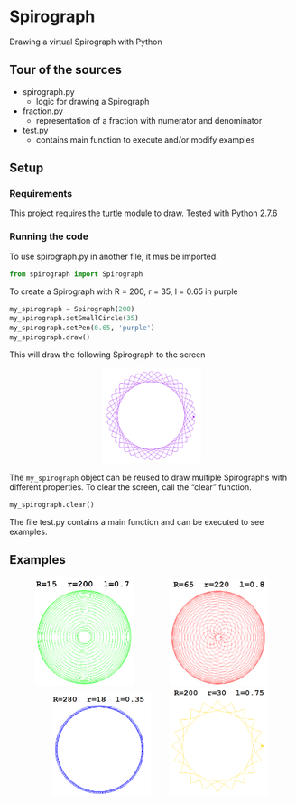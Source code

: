 # Spirograph
Drawing a virtual Spirograph with Python

## Tour of the sources
* spirograph.py
  * logic for drawing a Spirograph
* fraction.py
  * representation of a fraction with numerator and denominator
* test.py
  * contains main function to execute and/or modify examples
  
## Setup
### Requirements
This project requires the [turtle](https://docs.python.org/3/library/turtle.html) module to draw.
Tested with Python 2.7.6
### Running the code
To use spirograph.py in another file, it mus be imported.
```python
from spirograph import Spirograph
```

To create a Spirograph with R = 200, r = 35, l = 0.65 in purple
```python
my_spirograph = Spirograph(200)
my_spirograph.setSmallCircle(35)
my_spirograph.setPen(0.65, 'purple')
my_spirograph.draw()
```

This will draw the following Spirograph to the screen
<p align="center">
	<img src="doc/img/spirograph0.png" alt="spirograph0" width="175">
</p>

The `my_spirograph` object can be reused to draw multiple Spirographs with different properties.
To clear the screen, call the “clear” function.

```python
my_spirograph.clear()
```

The file test.py contains a main function and can be executed to see examples.


## Examples
<p align="center">
	<img src="doc/img/spirograph1.png" alt="spirograph1" width="175" hspace="30"> <img src="doc/img/spirograph2.png" alt="spirograph2" width="175" hspace="30">
	<img src="doc/img/spirograph3.png" alt="spirograph3" width="175" hspace="30"> <img src="doc/img/spirograph4.png" alt="spirograph4" width="175">
</p>